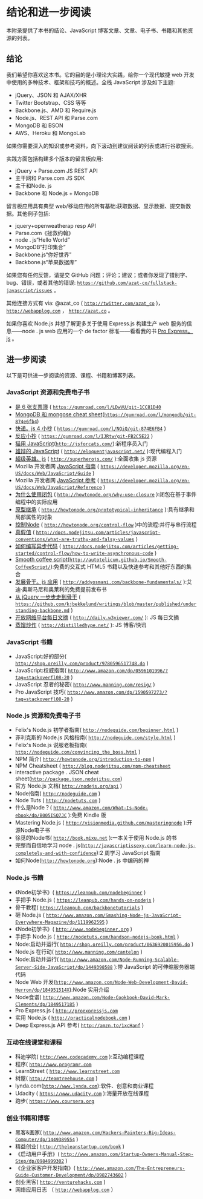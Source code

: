 # 结论和进一步阅读

本附录提供了本书的结论、JavaScript 博客文章、文章、电子书、书籍和其他资源的列表。

## 结论

我们希望你喜欢这本书。它的目的是小理论大实践，给你一个现代敏捷 web 开发中使用的多种技术、框架和技巧的概述。全栈 JavaScript 涉及如下主题:

*   jQuery、JSON 和 AJAX/XHR
*   Twitter Bootstrap、CSS 等等
*   Backbone.js、AMD 和 Require.js
*   Node.js、REST API 和 Parse.com
*   MongoDB 和 BSON
*   AWS、Heroku 和 MongoLab

如果你需要深入的知识或参考资料，向下滚动到建议阅读的列表或进行谷歌搜索。

实践方面包括构建多个版本的留言板应用:

*   jQuery + Parse.com JS REST API
*   主干网和 Parse.com JS SDK
*   主干和Node. js
*   Backbone 和 Node.js + MongoDB

留言板应用具有典型 web/移动应用的所有基础:获取数据、显示数据、提交新数据。其他例子包括:

*   jquery+openweatherap resp API
*   Parse.com《拯救约翰》
*   node . js“Hello World”
*   MongoDB“打印集合”
*   Backbone.js“你好世界”
*   Backbone.js“苹果数据库”

如果您有任何反馈，请提交 GitHub 问题；评论；建议；或者你发现了错别字、bug、错误，或者其他的错误: [`https://github.com/azat-co/fullstack-javascript/issues`](https://github.com/azat-co/fullstack-javascript/issues) 。

其他连接方式有 via: @azat_co ( [`http://twitter.com/azat_co`](http://twitter.com/azat_co) )， [`http://webapplog.com`](http://webapplog.com/) ， [`http://azat.co`](http://azat.co/) 。

如果你喜欢 Node.js 并想了解更多关于使用 Express.js 构建生产 web 服务的信息——node . js web 应用的一个 de factor 标准——看看我的书 [Pro Express。js](http://proexpressjs.com/) 。

## 进一步阅读

以下是可供进一步阅读的资源、课程、书籍和博客列表。

### JavaScript 资源和免费电子书

*   [是 6 张支票簿](https://gum.co/LDwVU/git-1CC81D40) ( [`https://gumroad.com/l/LDwVU/git-1CC81D40`](https://gumroad.com/l/LDwVU/git-1CC81D40)
*   [MongoDB 和 mongose cheat sheet](https://gum.co/mongodb/git-874e6fb4)([`https://gumroad.com/l/mongodb/git-874e6fb4`](https://gumroad.com/l/mongodb/git-874e6fb4))
*   [快递。js 4 小抄](https://gum.co/NQiQ/git-874E6FB4) ( [`https://gumroad.com/l/NQiQ/git-874E6FB4`](https://gumroad.com/l/NQiQ/git-874E6FB4) )
*   [反应小抄](https://gum.co/IJRtw/git-FB2C5E22) ( [`https://gumroad.com/l/IJRtw/git-FB2C5E22`](https://gumroad.com/l/IJRtw/git-FB2C5E22) )
*   [猫用 JavaScript](http://jsforcats.com/)([`http://jsforcats.com/`](http://jsforcats.com/)):新程序员入门
*   [雄辩的 JavaScript](http://eloquentjavascript.net/) ( [`http://eloquentjavascript.net/`](http://eloquentjavascript.net/) ):现代编程入门
*   [超级英雄。js](http://superherojs.com/) ( [`http://superherojs.com/`](http://superherojs.com/) ):全面收集 js 资源
*   Mozilla 开发者网 [JavaScript 指南](https://developer.mozilla.org/en-US/docs/JavaScript/Guide) ( [`https://developer.mozilla.org/en-US/docs/Web/JavaScript/Guide`](https://developer.mozilla.org/en-US/docs/Web/JavaScript/Guide) )
*   Mozilla 开发者网 [JavaScript 参考](https://developer.mozilla.org/en-US/docs/JavaScript/Reference) ( [`https://developer.mozilla.org/en-US/docs/Web/JavaScript/Reference`](https://developer.mozilla.org/en-US/docs/Web/JavaScript/Reference) )
*   [为什么使用闭包](http://howtonode.org/why-use-closure) ( [`http://howtonode.org/why-use-closure`](http://howtonode.org/why-use-closure) ):闭包在基于事件编程中的实际应用
*   [原型继承](http://howtonode.org/prototypical-inheritance) ( [`http://howtonode.org/prototypical-inheritance`](http://howtonode.org/prototypical-inheritance) ):具有继承和局部属性的对象
*   [控制Node](http://howtonode.org/control-flow) ( [`http://howtonode.org/control-flow`](http://howtonode.org/control-flow) )中的流程:并行与串行流程
*   [真假值](http://docs.nodejitsu.com/articles/javascript-conventions/what-are-truthy-and-falsy-values) ( [`http://docs.nodejitsu.com/articles/javascript-conventions/what-are-truthy-and-falsy-values`](http://docs.nodejitsu.com/articles/javascript-conventions/what-are-truthy-and-falsy-values) )
*   [如何编写异步代码](http://docs.nodejitsu.com/articles/getting-started/control-flow/how-to-write-asynchronous-code) ( [`http://docs.nodejitsu.com/articles/getting-started/control-flow/how-to-write-asynchronous-code`](http://docs.nodejitsu.com/articles/getting-started/control-flow/how-to-write-asynchronous-code) )
*   [Smooth coffee script](http://autotelicum.github.com/Smooth-CoffeeScript/)([`http://autotelicum.github.io/Smooth-CoffeeScript/`](http://autotelicum.github.io/Smooth-CoffeeScript/)):免费的交互式 HTML5 书籍以及快速参考和其他好东西的集合
*   [发展骨干。js 应用](http://addyosmani.github.com/backbone-fundamentals/) ( [`http://addyosmani.com/backbone-fundamentals/`](http://addyosmani.com/backbone-fundamentals/) ):艾迪·奥斯马尼和奥莱利的免费提前发布书
*   [从 jQuery 一步步走到骨干](https://github.com/kjbekkelund/writings/blob/master/published/understanding-backbone.md) ( [`https://github.com/kjbekkelund/writings/blob/master/published/understanding-backbone.md`](https://github.com/kjbekkelund/writings/blob/master/published/understanding-backbone.md) )
*   [开放网络平台每日文摘](http://daily.w3viewer.com/) ( [`http://daily.w3viewer.com/`](http://daily.w3viewer.com/) ): JS 每日文摘
*   [蒸馏炒作](http://distilledhype.com/) ( [`http://distilledhype.net/`](http://distilledhype.net/) ): JS 博客/快讯

### JavaScript 书籍

*   JavaScript:好的部分( [`http://shop.oreilly.com/product/9780596517748.do`](http://shop.oreilly.com/product/9780596517748.do) )
*   JavaScript:权威指南( [`http://www.amazon.com/dp/0596101996/?tag=stackoverfl08-20`](http://www.amazon.com/dp/0596101996/?tag=stackoverfl08-20) )
*   JavaScript 忍者的秘密( [`http://www.manning.com/resig/`](http://www.manning.com/resig/) )
*   Pro JavaScript 技巧( [`http://www.amazon.com/dp/1590597273/?tag=stackoverfl08-20`](http://www.amazon.com/dp/1590597273/?tag=stackoverfl08-20) )

### Node.js 资源和免费电子书

*   Felix's Node.js 初学者指南( [`http://nodeguide.com/beginner.html`](http://nodeguide.com/beginner.html) )
*   菲利克斯的 Node.js 风格指南( [`http://nodeguide.com/style.html`](http://nodeguide.com/style.html) )
*   Felix's Node.js 说服老板指南( [`http://nodeguide.com/convincing_the_boss.html`](http://nodeguide.com/convincing_the_boss.html) )
*   NPM 简介( [`http://howtonode.org/introduction-to-npm`](http://howtonode.org/introduction-to-npm) )
*   NPM Cheatsheet ( [`http://blog.nodejitsu.com/npm-cheatsheet`](http://blog.nodejitsu.com/npm-cheatsheet)
*   interactive package . JSON cheat sheet([`http://package.json.nodejitsu.com`](http://package.json.nodejitsu.com/))
*   官方 Node.js 文档( [`http://nodejs.org/api`](http://nodejs.org/api) )
*   Node指南( [`http://nodeguide.com`](http://nodeguide.com/) )
*   Node Tuts ( [`http://nodetuts.com`](http://nodetuts.com/) )
*   什么是Node？( [`http://www.amazon.com/What-Is-Node-ebook/dp/B005ISQ7JC`](http://www.amazon.com/What-Is-Node-ebook/dp/B005ISQ7JC) ):免费 Kindle 版
*   Mastering Node.js ( [`http://visionmedia.github.com/masteringnode`](http://visionmedia.github.com/masteringnode) ):开源Node电子书
*   徐觅的Node书( [`http://book.mixu.net`](http://book.mixu.net/) ):一本关于使用 Node.js 的书
*   完整而自信地学习 node . js([`http://javascriptissexy.com/learn-node-js-completely-and-with-confidence`](http://javascriptissexy.com/learn-node-js-completely-and-with-confidence)):2 周学习 JavaScript 指南
*   如何Node([`http://howtonode.org`](http://howtonode.org/)):Node . js 中编码的禅

### Node.js 书籍

*   《Node初学书》( [`https://leanpub.com/nodebeginner`](https://leanpub.com/nodebeginner) )
*   手把手 Node.js ( [`https://leanpub.com/hands-on-nodejs`](https://leanpub.com/hands-on-nodejs) )
*   骨干教程( [`https://leanpub.com/backbonetutorials`](https://leanpub.com/backbonetutorials) )
*   砸 Node.js ( [`http://www.amazon.com/Smashing-Node-js-JavaScript-Everywhere-Magazine/dp/1119962595`](http://www.amazon.com/Smashing-Node-js-JavaScript-Everywhere-Magazine/dp/1119962595) )
*   《Node初学书》( [`http://www.nodebeginner.org`](http://www.nodebeginner.org/) )
*   手把手 Node.js ( [`http://nodetuts.com/handson-nodejs-book.html`](http://nodetuts.com/handson-nodejs-book.html) )
*   Node:启动并运行( [`http://shop.oreilly.com/product/0636920015956.do`](http://shop.oreilly.com/product/0636920015956.do) )
*   Node.js 在行动( [`http://www.manning.com/cantelon`](http://www.manning.com/cantelon) )
*   Node:启动并运行( [`http://www.amazon.com/Node-Running-Scalable-Server-Side-JavaScript/dp/1449398588`](http://www.amazon.com/Node-Running-Scalable-Server-Side-JavaScript/dp/1449398588) ):带 JavaScript 的可伸缩服务器端代码
*   Node Web 开发([`http://www.amazon.com/Node-Web-Development-David-Herron/dp/184951514X`](http://www.amazon.com/Node-Web-Development-David-Herron/dp/184951514X)):Node 实用介绍
*   Node食谱( [`http://www.amazon.com/Node-Cookbook-David-Mark-Clements/dp/1849517185`](http://www.amazon.com/Node-Cookbook-David-Mark-Clements/dp/1849517185) )
*   Pro Express.js ( [`http://proexpressjs.com`](http://proexpressjs.com/)
*   实用 Node.js ( [`http://practicalnodebook.com`](http://practicalnodebook.com/) )
*   Deep Express.js API 参考( [`http://amzn.to/1xcHanf`](http://amzn.to/1xcHanf) )

### 互动在线课堂和课程

*   科迪学院( [`http://www.codecademy.com`](http://www.codecademy.com/) ):互动编程课程
*   程序( [`http://www.programr.com`](http://www.programr.com/)
*   LearnStreet ( [`http://www.learnstreet.com`](http://www.learnstreet.com/)
*   树屋( [`http://teamtreehouse.com`](http://teamtreehouse.com/) )
*   lynda.com([`http://www.lynda.com`](http://www.lynda.com/)):软件、创意和商业课程
*   Udacity ( [`https://www.udacity.com`](https://www.udacity.com/) ):海量开放在线课程
*   跑步( [`https://www.coursera.org`](https://www.coursera.org/)

### 创业书籍和博客

*   黑客&画家( [`http://www.amazon.com/Hackers-Painters-Big-Ideas-Computer/dp/1449389554`](http://www.amazon.com/Hackers-Painters-Big-Ideas-Computer/dp/1449389554) )
*   精益创业( [`http://theleanstartup.com/book`](http://theleanstartup.com/book) )
*   《启动用户手册》( [`http://www.amazon.com/Startup-Owners-Manual-Step-Step/dp/0984999302`](http://www.amazon.com/Startup-Owners-Manual-Step-Step/dp/0984999302) )
*   《企业家客户开发指南》( [`http://www.amazon.com/The-Entrepreneurs-Guide-Customer-Development/dp/0982743602`](http://www.amazon.com/The-Entrepreneurs-Guide-Customer-Development/dp/0982743602) )
*   创业黑客( [`http://venturehacks.com`](http://venturehacks.com/) )
*   网络应用日志 （ [`http://webapplog.com`](http://webapplog.com/) ）